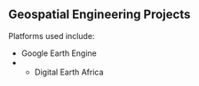 ## Geospatial Engineering Projects
Platforms used include:
* Google Earth Engine
* * Digital Earth Africa

